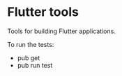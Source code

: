 # Flutter tools

Tools for building Flutter applications.

To run the tests:

- pub get
- pub run test

